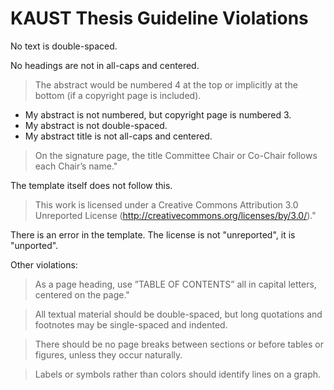 # KAUST Thesis Guideline Violations

No text is double-spaced.

No headings are not in all-caps and centered.

> The abstract would be numbered 4 at the top or implicitly at the bottom (if a copyright page is included).

   * My abstract is not numbered, but copyright page is numbered 3.
   * My abstract is not double-spaced.
   * My abstract title is not all-caps and centered.

> On the signature page, the title Committee Chair or Co-Chair follows each Chair’s name."

The template itself does not follow this.

> This work is licensed under a Creative Commons Attribution 3.0 Unreported License (http://creativecommons.org/licenses/by/3.0/)."

There is an error in the template. The license is not "unreported", it is "unported".

Other violations:

> As a page heading, use ”TABLE OF CONTENTS” all in capital letters, centered on the page."

> All textual material should be double-spaced, but long quotations and footnotes may be single-spaced and indented.

> There should be no page breaks between sections or before tables or figures, unless they occur naturally.

> Labels or symbols rather than colors should identify lines on a graph.

